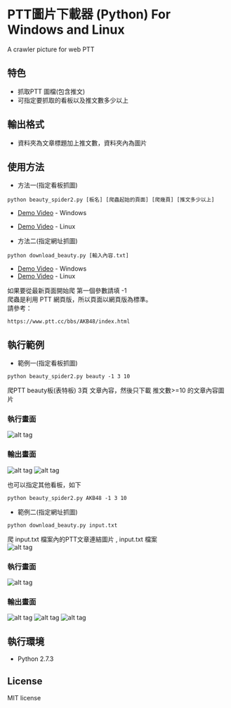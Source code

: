 # PTT圖片下載器 (Python) For Windows and Linux 
A crawler picture for web PTT 

## 特色
* 抓取PTT 圖檔(包含推文)
* 可指定要抓取的看板以及推文數多少以上

## 輸出格式
* 資料夾為文章標題加上推文數，資料夾內為圖片
   
## 使用方法
* 方法一(指定看板抓圖)
```
python beauty_spider2.py [板名] [爬蟲起始的頁面] [爬幾頁] [推文多少以上] 
```
* [Demo Video](https://www.youtube.com/watch?v=jfvvUeuQPN4) - Windows
* [Demo Video](https://www.youtube.com/watch?v=2nGdhs7TJKw) - Linux

* 方法二(指定網址抓圖)
```
python download_beauty.py [輸入內容.txt]
```
* [Demo Video](https://www.youtube.com/watch?v=whxjScB1W4A) - Windows
* [Demo Video](https://www.youtube.com/watch?v=DdZCf65wKsQ) - Linux

如果要從最新頁面開始爬 第一個參數請填 -1 <br>
爬蟲是利用 PTT 網頁版，所以頁面以網頁版為標準。<br>
請參考： <br>
```
https://www.ptt.cc/bbs/AKB48/index.html
```

## 執行範例 
* 範例一(指定看板抓圖)
``` 
python beauty_spider2.py beauty -1 3 10
```
爬PTT beauty板(表特板) 3頁 文章內容，然後只下載 推文數>=10 的文章內容圖片<br>
### 執行畫面 
![alt tag](http://i.imgur.com/EclywBO.jpg)
### 輸出畫面
![alt tag](http://i.imgur.com/CmcheN3.jpg)
![alt tag](http://i.imgur.com/C1E30JX.jpg)

也可以指定其他看板，如下
``` 
python beauty_spider2.py AKB48 -1 3 10
```
* 範例二(指定網址抓圖)
``` 
python download_beauty.py input.txt
```
爬 input.txt 檔案內的PTT文章連結圖片 , input.txt 檔案<br>
![alt tag](http://i.imgur.com/dtcfWUy.jpg)
### 執行畫面 
![alt tag](http://i.imgur.com/fmu5c8v.jpg)
### 輸出畫面
![alt tag](http://i.imgur.com/gtdPFCE.jpg)
![alt tag](http://i.imgur.com/hw9a8j0.jpg)
![alt tag](http://i.imgur.com/lPKRJnJ.jpg)

## 執行環境
* Python 2.7.3

## License
MIT license

